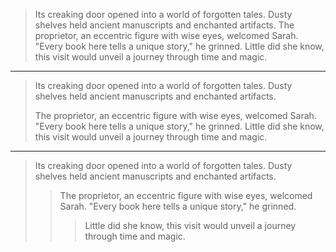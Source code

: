 <!-- Blockquotes -->

> Its creaking door opened into a world of forgotten tales. Dusty shelves held ancient manuscripts and enchanted artifacts. The proprietor, an eccentric figure with wise eyes, welcomed Sarah. "Every book here tells a unique story," he grinned. Little did she know, this visit would unveil a journey through time and magic.

--------

> Its creaking door opened into a world of forgotten tales.
> Dusty shelves held ancient manuscripts and enchanted artifacts.
>
> The proprietor, an eccentric figure with wise eyes, welcomed
> Sarah. "Every book here tells a unique story," he grinned.
> Little did she know, this visit would unveil a journey
> through time and magic.


---------

<!-- Nested blockquote -->


> Its creaking door opened into a world of forgotten tales.
> Dusty shelves held ancient manuscripts and enchanted artifacts.
>
>> The proprietor, an eccentric figure with wise eyes, welcomed
> Sarah. "Every book here tells a unique story," he grinned.
>>> Little did she know, this visit would unveil a journey
> through time and magic.

<!-- 
Note :
1. We can use other element inside blockquote.

2. Try to put a blank line before...

> This is a blockquote

...and after a blockquote.
 -->